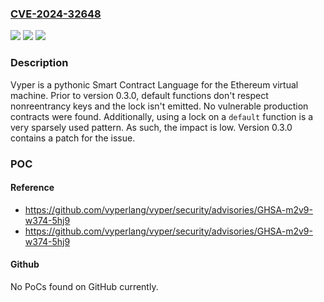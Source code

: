 ### [CVE-2024-32648](https://cve.mitre.org/cgi-bin/cvename.cgi?name=CVE-2024-32648)
![](https://img.shields.io/static/v1?label=Product&message=vyper&color=blue)
![](https://img.shields.io/static/v1?label=Version&message=%3D%20%3C%200.3.0%20&color=brighgreen)
![](https://img.shields.io/static/v1?label=Vulnerability&message=CWE-667%3A%20Improper%20Locking&color=brighgreen)

### Description

Vyper is a pythonic Smart Contract Language for the Ethereum virtual machine. Prior to version 0.3.0, default functions don't respect nonreentrancy keys and the lock isn't emitted. No vulnerable production contracts were found. Additionally, using a lock on a `default` function is a very sparsely used pattern. As such, the impact is low. Version 0.3.0 contains a patch for the issue.

### POC

#### Reference
- https://github.com/vyperlang/vyper/security/advisories/GHSA-m2v9-w374-5hj9
- https://github.com/vyperlang/vyper/security/advisories/GHSA-m2v9-w374-5hj9

#### Github
No PoCs found on GitHub currently.

